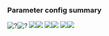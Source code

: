 ### Parameter config summary 
<tr><td><img alt="?" src="neurons_C0_Muscles.png"/></td><td><img alt="?" src="traces_neuron_Muscles_C0.png"/></td></tr>
<tr><td><img alt=" " src="neuron_activity_C0_Muscles.png"/></td><td><img alt=" " src="traces_neuron_activity_Muscles_C0.png"/></td></tr>
<tr><td><img alt=" " src="muscles_C0_Muscles.png"/></td><td><img alt=" " src="traces_muscles_Muscles_C0.png"/></td></tr>
<tr><td><img alt=" " src="muscle_activity_C0_Muscles.png"/></td><td><img alt=" " src="traces_muscles_activity_Muscles_C0.png"/></td></tr>
